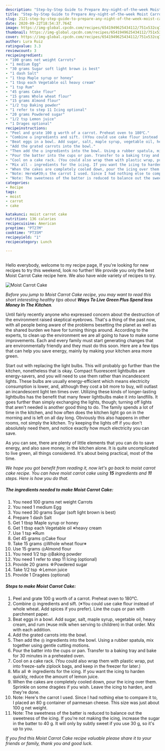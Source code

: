 ```yaml
---
description: "Step-by-Step Guide to Prepare Any-night-of-the-week Moist Carrot Cake"
title: "Step-by-Step Guide to Prepare Any-night-of-the-week Moist Carrot Cake"
slug: 2121-step-by-step-guide-to-prepare-any-night-of-the-week-moist-carrot-cake
date: 2020-09-22T18:54:37.764Z
image: https://img-global.cpcdn.com/recipes/6541949625434112/751x532cq70/moist-carrot-cake-recipe-main-photo.jpg
thumbnail: https://img-global.cpcdn.com/recipes/6541949625434112/751x532cq70/moist-carrot-cake-recipe-main-photo.jpg
cover: https://img-global.cpcdn.com/recipes/6541949625434112/751x532cq70/moist-carrot-cake-recipe-main-photo.jpg
author: Lura Ruiz
ratingvalue: 3.3
reviewcount: 3
recipeingredient:
- "100 grams net weight Carrots"
- "1 medium Egg"
- "30 grams Sugar soft light brown is best"
- "1 dash Salt"
- "1 tbsp Maple syrup or honey"
- "1 tbsp each Vegetable oil heavy cream"
- "1 tsp Rum"
- "45 grams Cake flour"
- "15 grams Whole wheat flour"
- "15 grams Almond flour"
- "1/2 tsp Baking powder"
- "1 refer to step 11 Icing optional"
- "20 grams Powdered sugar"
- "1/2 tsp Lemon juice"
- "1 Drages optional"
recipeinstructions:
- "Peel and grate 100 g worth of a carrot. Preheat oven to 180℃."
- "Combine ◎ ingredients and sift. (※You could use cake flour instead of whole wheat. Add spices if you prefer). Line the cups or pan with parchment paper."
- "Beat eggs in a bowl. Add sugar, salt, maple syrup, vegetable oil, heavy cream, and rum (※use milk when serving to children) in that order. Mix with each addition."
- "Add the grated carrots into the bowl."
- "Then add the ◎ ingredients into the bowl. Using a rubber spatula, mix together using gentle cutting motions."
- "Pour the batter into the cups or pan. Transfer to a baking tray and bake for 30 minutes in a preheated oven."
- "Cool on a cake rack. (You could also wrap them with plastic wrap, put into freeze-safe ziplock bags, and keep in the freezer for later.)"
- "Mix all ☆ ingredients for the icing. If you want the icing to harden quickly, reduce the amount of lemon juice."
- "When the cakes are completely cooled down, pour the icing over them. Sprinkle on some dragées if you wish. Leave the icing to harden, and they&#39;re done."
- "Note: Here&#39;s the carrot I used. Since I had nothing else to compare it to, I placed an 80 g container of parmesan cheese. This size was just about 100 g net weight."
- "Note: The sweetness of the batter is reduced to balance out the sweetness of the icing. If you&#39;re not making the icing, increase the sugar in the batter to 40 g. It will only by subtly sweet if you use 30 g, so it&#39;s up to you."
categories:
- Recipe
tags:
- moist
- carrot
- cake

katakunci: moist carrot cake 
nutrition: 136 calories
recipecuisine: American
preptime: "PT27M"
cooktime: "PT35M"
recipeyield: "1"
recipecategory: Lunch

---
```

<br>
Hello everybody, welcome to my recipe page, If you're looking for new recipes to try this weekend, look no further! We provide you only the best Moist Carrot Cake recipe here. We also have wide variety of recipes to try.
<br>


![Moist Carrot Cake](https://img-global.cpcdn.com/recipes/6541949625434112/751x532cq70/moist-carrot-cake-recipe-main-photo.jpg)

<i>Before you jump to Moist Carrot Cake recipe, you may want to read this short interesting healthy tips about 
<strong>Ways To Live Green Plus Spend less Money In The Kitchen</strong>.</i>
</br>

Until fairly recently anyone who expressed concern about the destruction of the environment raised skeptical eyebrows. That's a thing of the past now, with all people being aware of the problems besetting the planet as well as the shared burden we have for turning things around. According to the experts, to clean up the environment we are all going to have to make some improvements. Each and every family must start generating changes that are environmentally friendly and they must do this soon. Here are a few tips that can help you save energy, mainly by making your kitchen area more green.

Start out with replacing the light bulbs. This will probably go further than the kitchen, nonetheless that is okay. Compact fluorescent lightbulbs are energy-savers, and you will need to use them rather than incandescent lights. These bulbs are usually energy-efficient which means electricity consumption is lower, and, although they cost a bit more to buy, will outlast an incandescent light ten times over. Utilizing these kinds of longer-lasting lightbulbs has the benefit that many fewer lightbulbs make it into landfills. It goes further than simply exchanging the lights, though; turning off lights that aren't needed is another good thing to do. The family spends a lot of time in the kitchen, and how often does the kitchen light go on in the morning and is left on all day long. Obviously this also happens in other rooms, not simply the kitchen. Try keeping the lights off if you don't absolutely need them, and notice exactly how much electricity you can save.

As you can see, there are plenty of little elements that you can do to save energy, and also save money, in the kitchen alone. It is quite uncomplicated to live green, all things considered. It's about being practical, most of the time.


<i>We hope you got benefit from reading it, now let's go back to moist carrot cake recipe. You can have moist carrot cake using <strong>15</strong> ingredients and <strong>11</strong> steps. Here is how you do that.
</i>

##### The ingredients needed to make Moist Carrot Cake:

1. You need 100 grams net weight Carrots
1. You need 1 medium Egg
1. You need 30 grams Sugar (soft light brown is best)
1. Prepare 1 dash Salt
1. Get 1 tbsp Maple syrup or honey
1. Get 1 tbsp each Vegetable oil ※heavy cream
1. Use 1 tsp ※Rum
1. Get 45 grams ◎Cake flour
1. Take 15 grams ◎Whole wheat flour※
1. Use 15 grams ◎Almond flour
1. You need 1/2 tsp ◎Baking powder
1. You need 1 refer to step 11 Icing (optional)
1. Provide 20 grams ☆Powdered sugar
1. Take 1/2 tsp ☆Lemon juice
1. Provide 1 Dragées (optional)


##### Steps to make Moist Carrot Cake:

1. Peel and grate 100 g worth of a carrot. Preheat oven to 180℃.
1. Combine ◎ ingredients and sift. (※You could use cake flour instead of whole wheat. Add spices if you prefer). Line the cups or pan with parchment paper.
1. Beat eggs in a bowl. Add sugar, salt, maple syrup, vegetable oil, heavy cream, and rum (※use milk when serving to children) in that order. Mix with each addition.
1. Add the grated carrots into the bowl.
1. Then add the ◎ ingredients into the bowl. Using a rubber spatula, mix together using gentle cutting motions.
1. Pour the batter into the cups or pan. Transfer to a baking tray and bake for 30 minutes in a preheated oven.
1. Cool on a cake rack. (You could also wrap them with plastic wrap, put into freeze-safe ziplock bags, and keep in the freezer for later.)
1. Mix all ☆ ingredients for the icing. If you want the icing to harden quickly, reduce the amount of lemon juice.
1. When the cakes are completely cooled down, pour the icing over them. Sprinkle on some dragées if you wish. Leave the icing to harden, and they&#39;re done.
1. Note: Here&#39;s the carrot I used. Since I had nothing else to compare it to, I placed an 80 g container of parmesan cheese. This size was just about 100 g net weight.
1. Note: The sweetness of the batter is reduced to balance out the sweetness of the icing. If you&#39;re not making the icing, increase the sugar in the batter to 40 g. It will only by subtly sweet if you use 30 g, so it&#39;s up to you.


<i>If you find this Moist Carrot Cake recipe valuable please share it to your friends or family, thank you and good luck.</i>

